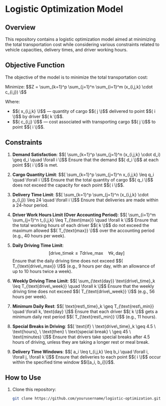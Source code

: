 # Logistic Optimization Model

## Overview
This repository contains a logistic optimization model aimed at minimizing the total transportation cost while considering various constraints related to vehicle capacities, delivery times, and driver working hours.

## Objective Function
The objective of the model is to minimize the total transportation cost:

Minimize: 
$$Z = \sum_{k=1}^p \sum_{j=1}^n \sum_{i=1}^m (x_{i,j,k} \cdot c_{i,j}) \$$

Where:
- \$$( x_{i,j,k} \)$$ — quantity of cargo \$$( j \)$$ delivered to point \$$( i \)$$ by driver \$$( k \)$$.
- \$$( c_{i,j} \)$$ — cost associated with transporting cargo \$$( j \)$$ to point \$$( i \)$$.

## Constraints
1. **Demand Satisfaction**:
   \$$[ \sum_{k=1}^p \sum_{j=1}^n (x_{i,j,k} \cdot d_i) \geq d_i \quad \forall i \]$$
   Ensure that the demand \$$( d_i \)$$ at each point \$$( i \)$$ is met.

2. **Cargo Quantity Limit**:
   \$$[ \sum_{k=1}^p \sum_{j=1}^n x_{i,j,k} \leq q_i \quad \forall i \]$$
   Ensure that the total quantity of cargo \$$( q_i \)$$ does not exceed the capacity for each point \$$( i \)$$.

3. **Delivery Time Limit**:
   \$$[ \sum_{k=1}^p \sum_{j=1}^n (x_{i,j,k} \cdot p_{i,j}) \leq 24 \quad \forall i \]$$
   Ensure that deliveries are made within a 24-hour period.

4. **Driver Work Hours Limit (Over Accounting Period)**:
   \$$[ \sum_{i=1}^m \sum_{j=1}^n t_{i,j,k} \leq T_{\text{max}} \quad \forall k \]$$
   Ensure that the total working hours of each driver \$$( k \)$$ do not exceed the maximum allowed \$$( T_{\text{max}} \)$$ over the accounting period (e.g., 40 hours per week).

5. **Daily Driving Time Limit**:
  $$[ \text{drive_time}k \leq T{\text{drive_max}} \quad \forall k, \text{day} ]$$
   Ensure that the daily driving time does not exceed \$$( T_{\text{drive\_max}} \)$$ (e.g., 9 hours per day, with an allowance of up to 10 hours twice a week).

6. **Weekly Driving Time Limit**:
   \$$[ \sum_{\text{day}} \text{drive\_time}_k \leq T_{\text{drive\_week}} \quad \forall k \]$$
   Ensure that the weekly driving time does not exceed \$$( T_{\text{drive\_week}} \)$$ (e.g., 56 hours per week).

7. **Minimum Daily Rest**:
   \$$[ \text{rest\_time}_k \geq T_{\text{rest\_min}} \quad \forall k, \text{day} \]$$
   Ensure that each driver \$$( k \)$$ gets a minimum daily rest period \$$( T_{\text{rest\_min}} \)$$ (e.g., 11 hours).

8. **Special Breaks in Driving**:
   \$$[ \text{if} \ \text{drive\_time}_k \geq 4.5 \ \text{hours}, \ \text{then} \ \text{special break} \ \geq 45 \ \text{minutes} \]$$
   Ensure that drivers take special breaks after 4.5 hours of driving, unless they are taking a longer rest or meal break.

9. **Delivery Time Windows**:
   \$$[ a_i \leq t_{i,j,k} \leq b_i \quad \forall i, \forall j, \forall k \]$$
   Ensure that deliveries to each point \$$( i \)$$ occur within the specified time window \$$([a_i, b_i]\)$$.

## How to Use
1. Clone this repository:
   ```sh
   git clone https://github.com/yourusername/logistic-optimization.git
